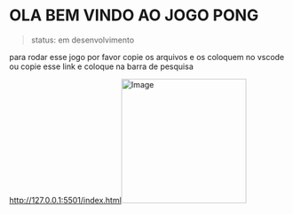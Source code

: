 <h1>OLA BEM VINDO AO JOGO PONG</h1>

>status: em desenvolvimento

para rodar esse jogo por favor copie os arquivos e os coloquem no vscode ou copie esse link e coloque na barra de pesquisa



http://127.0.0.1:5501/index.html<img width="225" height="225" alt="Image" src="https://github.com/user-attachments/assets/29527dff-19cc-4c9f-845d-016d6193975f" />



